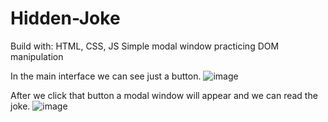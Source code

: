 # Hidden-Joke
Build with: HTML, CSS, JS
Simple modal window practicing DOM manipulation

In the main interface we can see just a button.
![image](https://user-images.githubusercontent.com/94526883/153756282-86184452-6d44-417e-927a-33b89872119b.png)

After we click that button a modal window will appear and we can read the joke.
![image](https://user-images.githubusercontent.com/94526883/153756311-22a7388e-7de6-4db6-b185-aff20b14db72.png)
